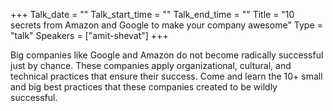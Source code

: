 +++
Talk_date = ""
Talk_start_time = ""
Talk_end_time = ""
Title = "10 secrets from Amazon and Google to make your company awesome"
Type = "talk"
Speakers = ["amit-shevat"]
+++

Big companies like Google and Amazon do not become radically successful just by chance. These companies apply organizational, cultural, and technical practices that ensure their success. Come and learn the 10+ small and big best practices that these companies created to be wildly successful.